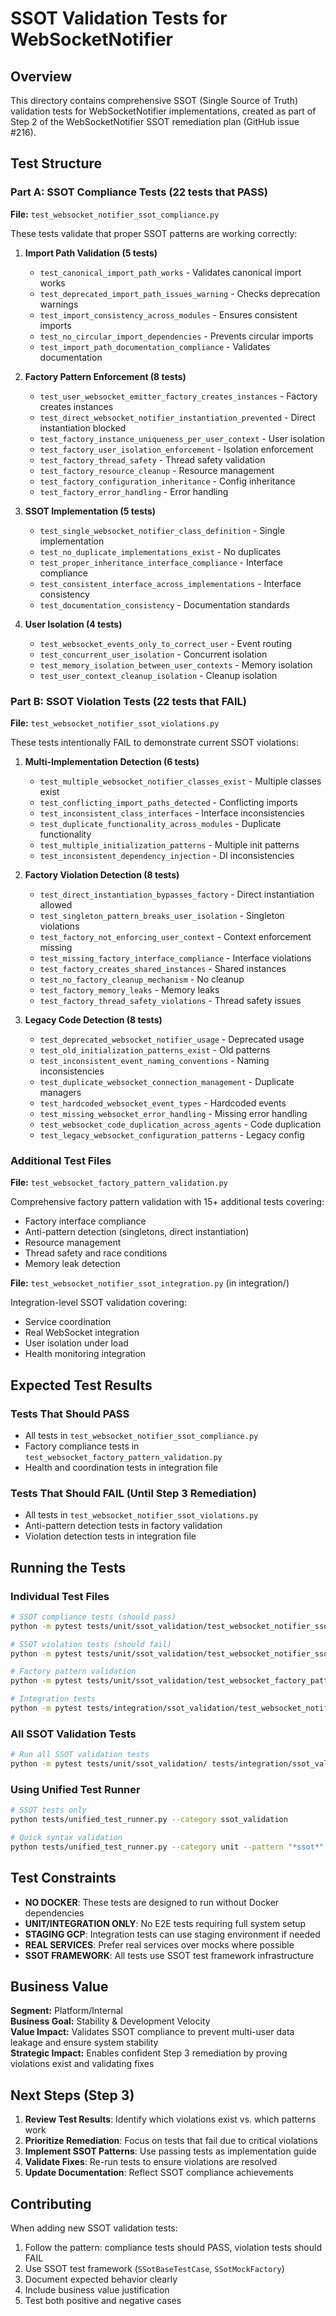 # SSOT Validation Tests for WebSocketNotifier

## Overview

This directory contains comprehensive SSOT (Single Source of Truth) validation tests for WebSocketNotifier implementations, created as part of Step 2 of the WebSocketNotifier SSOT remediation plan (GitHub issue #216).

## Test Structure

### Part A: SSOT Compliance Tests (22 tests that PASS)
**File:** `test_websocket_notifier_ssot_compliance.py`

These tests validate that proper SSOT patterns are working correctly:

1. **Import Path Validation (5 tests)**
   - `test_canonical_import_path_works` - Validates canonical import works
   - `test_deprecated_import_path_issues_warning` - Checks deprecation warnings
   - `test_import_consistency_across_modules` - Ensures consistent imports
   - `test_no_circular_import_dependencies` - Prevents circular imports
   - `test_import_path_documentation_compliance` - Validates documentation

2. **Factory Pattern Enforcement (8 tests)**
   - `test_user_websocket_emitter_factory_creates_instances` - Factory creates instances
   - `test_direct_websocket_notifier_instantiation_prevented` - Direct instantiation blocked
   - `test_factory_instance_uniqueness_per_user_context` - User isolation
   - `test_factory_user_isolation_enforcement` - Isolation enforcement
   - `test_factory_thread_safety` - Thread safety validation
   - `test_factory_resource_cleanup` - Resource management
   - `test_factory_configuration_inheritance` - Config inheritance
   - `test_factory_error_handling` - Error handling

3. **SSOT Implementation (5 tests)**
   - `test_single_websocket_notifier_class_definition` - Single implementation
   - `test_no_duplicate_implementations_exist` - No duplicates
   - `test_proper_inheritance_interface_compliance` - Interface compliance
   - `test_consistent_interface_across_implementations` - Interface consistency
   - `test_documentation_consistency` - Documentation standards

4. **User Isolation (4 tests)**
   - `test_websocket_events_only_to_correct_user` - Event routing
   - `test_concurrent_user_isolation` - Concurrent isolation
   - `test_memory_isolation_between_user_contexts` - Memory isolation
   - `test_user_context_cleanup_isolation` - Cleanup isolation

### Part B: SSOT Violation Tests (22 tests that FAIL)
**File:** `test_websocket_notifier_ssot_violations.py`

These tests intentionally FAIL to demonstrate current SSOT violations:

1. **Multi-Implementation Detection (6 tests)**
   - `test_multiple_websocket_notifier_classes_exist` - Multiple classes exist
   - `test_conflicting_import_paths_detected` - Conflicting imports
   - `test_inconsistent_class_interfaces` - Interface inconsistencies
   - `test_duplicate_functionality_across_modules` - Duplicate functionality
   - `test_multiple_initialization_patterns` - Multiple init patterns
   - `test_inconsistent_dependency_injection` - DI inconsistencies

2. **Factory Violation Detection (8 tests)**
   - `test_direct_instantiation_bypasses_factory` - Direct instantiation allowed
   - `test_singleton_pattern_breaks_user_isolation` - Singleton violations
   - `test_factory_not_enforcing_user_context` - Context enforcement missing
   - `test_missing_factory_interface_compliance` - Interface violations
   - `test_factory_creates_shared_instances` - Shared instances
   - `test_no_factory_cleanup_mechanism` - No cleanup
   - `test_factory_memory_leaks` - Memory leaks
   - `test_factory_thread_safety_violations` - Thread safety issues

3. **Legacy Code Detection (8 tests)**
   - `test_deprecated_websocket_notifier_usage` - Deprecated usage
   - `test_old_initialization_patterns_exist` - Old patterns
   - `test_inconsistent_event_naming_conventions` - Naming inconsistencies
   - `test_duplicate_websocket_connection_management` - Duplicate managers
   - `test_hardcoded_websocket_event_types` - Hardcoded events
   - `test_missing_websocket_error_handling` - Missing error handling
   - `test_websocket_code_duplication_across_agents` - Code duplication
   - `test_legacy_websocket_configuration_patterns` - Legacy config

### Additional Test Files

**File:** `test_websocket_factory_pattern_validation.py`

Comprehensive factory pattern validation with 15+ additional tests covering:
- Factory interface compliance
- Anti-pattern detection (singletons, direct instantiation)
- Resource management
- Thread safety and race conditions
- Memory leak detection

**File:** `test_websocket_notifier_ssot_integration.py` (in integration/)

Integration-level SSOT validation covering:
- Service coordination
- Real WebSocket integration
- User isolation under load
- Health monitoring integration

## Expected Test Results

### Tests That Should PASS
- All tests in `test_websocket_notifier_ssot_compliance.py`
- Factory compliance tests in `test_websocket_factory_pattern_validation.py`
- Health and coordination tests in integration file

### Tests That Should FAIL (Until Step 3 Remediation)
- All tests in `test_websocket_notifier_ssot_violations.py`
- Anti-pattern detection tests in factory validation
- Violation detection tests in integration file

## Running the Tests

### Individual Test Files
```bash
# SSOT compliance tests (should pass)
python -m pytest tests/unit/ssot_validation/test_websocket_notifier_ssot_compliance.py -v

# SSOT violation tests (should fail)
python -m pytest tests/unit/ssot_validation/test_websocket_notifier_ssot_violations.py -v

# Factory pattern validation
python -m pytest tests/unit/ssot_validation/test_websocket_factory_pattern_validation.py -v

# Integration tests
python -m pytest tests/integration/ssot_validation/test_websocket_notifier_ssot_integration.py -v
```

### All SSOT Validation Tests
```bash
# Run all SSOT validation tests
python -m pytest tests/unit/ssot_validation/ tests/integration/ssot_validation/ -v --tb=short
```

### Using Unified Test Runner
```bash
# SSOT tests only
python tests/unified_test_runner.py --category ssot_validation

# Quick syntax validation
python tests/unified_test_runner.py --category unit --pattern "*ssot*" --fast-fail
```

## Test Constraints

- **NO DOCKER**: These tests are designed to run without Docker dependencies
- **UNIT/INTEGRATION ONLY**: No E2E tests requiring full system setup
- **STAGING GCP**: Integration tests can use staging environment if needed
- **REAL SERVICES**: Prefer real services over mocks where possible
- **SSOT FRAMEWORK**: All tests use SSOT test framework infrastructure

## Business Value

**Segment:** Platform/Internal  
**Business Goal:** Stability & Development Velocity  
**Value Impact:** Validates SSOT compliance to prevent multi-user data leakage and ensure system stability  
**Strategic Impact:** Enables confident Step 3 remediation by proving violations exist and validating fixes

## Next Steps (Step 3)

1. **Review Test Results**: Identify which violations exist vs. which patterns work
2. **Prioritize Remediation**: Focus on tests that fail due to critical violations
3. **Implement SSOT Patterns**: Use passing tests as implementation guide
4. **Validate Fixes**: Re-run tests to ensure violations are resolved
5. **Update Documentation**: Reflect SSOT compliance achievements

## Contributing

When adding new SSOT validation tests:
1. Follow the pattern: compliance tests should PASS, violation tests should FAIL
2. Use SSOT test framework (`SSotBaseTestCase`, `SSotMockFactory`)
3. Document expected behavior clearly
4. Include business value justification
5. Test both positive and negative cases